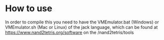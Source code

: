# How to use
In order to compile this you need to have the VMEmulator.bat (Windows) or VMEmulator.sh (Mac or Linux) of the jack language, which can be found at https://www.nand2tetris.org/software on the /nand2tetris/tools
